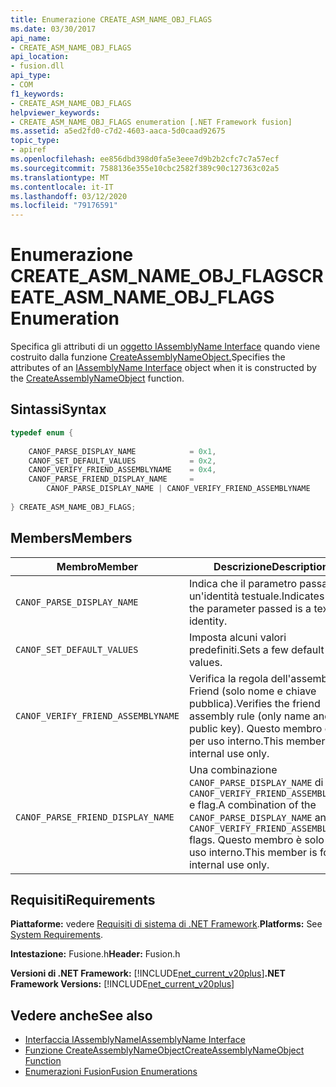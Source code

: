 ```yaml
---
title: Enumerazione CREATE_ASM_NAME_OBJ_FLAGS
ms.date: 03/30/2017
api_name:
- CREATE_ASM_NAME_OBJ_FLAGS
api_location:
- fusion.dll
api_type:
- COM
f1_keywords:
- CREATE_ASM_NAME_OBJ_FLAGS
helpviewer_keywords:
- CREATE_ASM_NAME_OBJ_FLAGS enumeration [.NET Framework fusion]
ms.assetid: a5ed2fd0-c7d2-4603-aaca-5d0caad92675
topic_type:
- apiref
ms.openlocfilehash: ee856dbd398d0fa5e3eee7d9b2b2cfc7c7a57ecf
ms.sourcegitcommit: 7588136e355e10cbc2582f389c90c127363c02a5
ms.translationtype: MT
ms.contentlocale: it-IT
ms.lasthandoff: 03/12/2020
ms.locfileid: "79176591"
---
```

# <a name="create_asm_name_obj_flags-enumeration"></a><span data-ttu-id="e09a5-102">Enumerazione CREATE_ASM_NAME_OBJ_FLAGS</span><span class="sxs-lookup"><span data-stu-id="e09a5-102">CREATE_ASM_NAME_OBJ_FLAGS Enumeration</span></span>
<span data-ttu-id="e09a5-103">Specifica gli attributi di un [oggetto IAssemblyName Interface](iassemblyname-interface.md) quando viene costruito dalla funzione [CreateAssemblyNameObject.](createassemblynameobject-function.md)</span><span class="sxs-lookup"><span data-stu-id="e09a5-103">Specifies the attributes of an [IAssemblyName Interface](iassemblyname-interface.md) object when it is constructed by the [CreateAssemblyNameObject](createassemblynameobject-function.md) function.</span></span>  
  
## <a name="syntax"></a><span data-ttu-id="e09a5-104">Sintassi</span><span class="sxs-lookup"><span data-stu-id="e09a5-104">Syntax</span></span>  
  
```cpp  
typedef enum {  
  
    CANOF_PARSE_DISPLAY_NAME            = 0x1,  
    CANOF_SET_DEFAULT_VALUES            = 0x2,  
    CANOF_VERIFY_FRIEND_ASSEMBLYNAME    = 0x4,  
    CANOF_PARSE_FRIEND_DISPLAY_NAME     =
        CANOF_PARSE_DISPLAY_NAME | CANOF_VERIFY_FRIEND_ASSEMBLYNAME  
  
} CREATE_ASM_NAME_OBJ_FLAGS;  
```  
  
## <a name="members"></a><span data-ttu-id="e09a5-105">Members</span><span class="sxs-lookup"><span data-stu-id="e09a5-105">Members</span></span>  
  
|<span data-ttu-id="e09a5-106">Membro</span><span class="sxs-lookup"><span data-stu-id="e09a5-106">Member</span></span>|<span data-ttu-id="e09a5-107">Descrizione</span><span class="sxs-lookup"><span data-stu-id="e09a5-107">Description</span></span>|  
|------------|-----------------|  
|`CANOF_PARSE_DISPLAY_NAME`|<span data-ttu-id="e09a5-108">Indica che il parametro passato è un'identità testuale.</span><span class="sxs-lookup"><span data-stu-id="e09a5-108">Indicates that the parameter passed is a textual identity.</span></span>|  
|`CANOF_SET_DEFAULT_VALUES`|<span data-ttu-id="e09a5-109">Imposta alcuni valori predefiniti.</span><span class="sxs-lookup"><span data-stu-id="e09a5-109">Sets a few default values.</span></span>|  
|`CANOF_VERIFY_FRIEND_ASSEMBLYNAME`|<span data-ttu-id="e09a5-110">Verifica la regola dell'assembly Friend (solo nome e chiave pubblica).</span><span class="sxs-lookup"><span data-stu-id="e09a5-110">Verifies the friend assembly rule (only name and public key).</span></span> <span data-ttu-id="e09a5-111">Questo membro è solo per uso interno.</span><span class="sxs-lookup"><span data-stu-id="e09a5-111">This member is for internal use only.</span></span>|  
|`CANOF_PARSE_FRIEND_DISPLAY_NAME`|<span data-ttu-id="e09a5-112">Una combinazione `CANOF_PARSE_DISPLAY_NAME` di `CANOF_VERIFY_FRIEND_ASSEMBLYNAME` e flag.</span><span class="sxs-lookup"><span data-stu-id="e09a5-112">A combination of the `CANOF_PARSE_DISPLAY_NAME` and `CANOF_VERIFY_FRIEND_ASSEMBLYNAME` flags.</span></span> <span data-ttu-id="e09a5-113">Questo membro è solo per uso interno.</span><span class="sxs-lookup"><span data-stu-id="e09a5-113">This member is for internal use only.</span></span>|  
  
## <a name="requirements"></a><span data-ttu-id="e09a5-114">Requisiti</span><span class="sxs-lookup"><span data-stu-id="e09a5-114">Requirements</span></span>  
 <span data-ttu-id="e09a5-115">**Piattaforme:** vedere [Requisiti di sistema di .NET Framework](../../get-started/system-requirements.md).</span><span class="sxs-lookup"><span data-stu-id="e09a5-115">**Platforms:** See [System Requirements](../../get-started/system-requirements.md).</span></span>  
  
 <span data-ttu-id="e09a5-116">**Intestazione:** Fusione.h</span><span class="sxs-lookup"><span data-stu-id="e09a5-116">**Header:** Fusion.h</span></span>  
  
 <span data-ttu-id="e09a5-117">**Versioni di .NET Framework:** [!INCLUDE[net_current_v20plus](../../../../includes/net-current-v20plus-md.md)]</span><span class="sxs-lookup"><span data-stu-id="e09a5-117">**.NET Framework Versions:** [!INCLUDE[net_current_v20plus](../../../../includes/net-current-v20plus-md.md)]</span></span>  
  
## <a name="see-also"></a><span data-ttu-id="e09a5-118">Vedere anche</span><span class="sxs-lookup"><span data-stu-id="e09a5-118">See also</span></span>

- [<span data-ttu-id="e09a5-119">Interfaccia IAssemblyName</span><span class="sxs-lookup"><span data-stu-id="e09a5-119">IAssemblyName Interface</span></span>](iassemblyname-interface.md)
- [<span data-ttu-id="e09a5-120">Funzione CreateAssemblyNameObject</span><span class="sxs-lookup"><span data-stu-id="e09a5-120">CreateAssemblyNameObject Function</span></span>](createassemblynameobject-function.md)
- [<span data-ttu-id="e09a5-121">Enumerazioni Fusion</span><span class="sxs-lookup"><span data-stu-id="e09a5-121">Fusion Enumerations</span></span>](fusion-enumerations.md)
